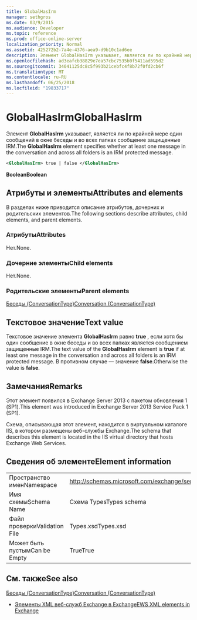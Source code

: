 ```yaml
---
title: GlobalHasIrm
manager: sethgros
ms.date: 03/9/2015
ms.audience: Developer
ms.topic: reference
ms.prod: office-online-server
localization_priority: Normal
ms.assetid: 425272b2-7a4e-4376-aea9-d9b10c1ad6ee
description: Элемент GlobalHasIrm указывает, является ли по крайней мере один сообщений в окне беседы и во всех папках сообщение защищенные IRM.
ms.openlocfilehash: ad3eafcb38829e7ea57cbc7535b0f5411ad595d2
ms.sourcegitcommit: 34041125dc8c5f993b21cebfc4f8b72f0fd2cb6f
ms.translationtype: MT
ms.contentlocale: ru-RU
ms.lasthandoff: 06/25/2018
ms.locfileid: "19833717"
---
```

# <a name="globalhasirm"></a><span data-ttu-id="3b8dd-103">GlobalHasIrm</span><span class="sxs-lookup"><span data-stu-id="3b8dd-103">GlobalHasIrm</span></span>

<span data-ttu-id="3b8dd-104">Элемент **GlobalHasIrm** указывает, является ли по крайней мере один сообщений в окне беседы и во всех папках сообщение защищенные IRM.</span><span class="sxs-lookup"><span data-stu-id="3b8dd-104">The **GlobalHasIrm** element specifies whether at least one message in the conversation and across all folders is an IRM protected message.</span></span> 
  
```XML
<GlobalHasIrm> true | false </GlobalHasIrm>
```

 <span data-ttu-id="3b8dd-105">**Boolean**</span><span class="sxs-lookup"><span data-stu-id="3b8dd-105">**Boolean**</span></span>
## <a name="attributes-and-elements"></a><span data-ttu-id="3b8dd-106">Атрибуты и элементы</span><span class="sxs-lookup"><span data-stu-id="3b8dd-106">Attributes and elements</span></span>

<span data-ttu-id="3b8dd-107">В разделах ниже приводится описание атрибутов, дочерних и родительских элементов.</span><span class="sxs-lookup"><span data-stu-id="3b8dd-107">The following sections describe attributes, child elements, and parent elements.</span></span>
  
### <a name="attributes"></a><span data-ttu-id="3b8dd-108">Атрибуты</span><span class="sxs-lookup"><span data-stu-id="3b8dd-108">Attributes</span></span>

<span data-ttu-id="3b8dd-109">Нет.</span><span class="sxs-lookup"><span data-stu-id="3b8dd-109">None.</span></span>
  
### <a name="child-elements"></a><span data-ttu-id="3b8dd-110">Дочерние элементы</span><span class="sxs-lookup"><span data-stu-id="3b8dd-110">Child elements</span></span>

<span data-ttu-id="3b8dd-111">Нет.</span><span class="sxs-lookup"><span data-stu-id="3b8dd-111">None.</span></span>
  
### <a name="parent-elements"></a><span data-ttu-id="3b8dd-112">Родительские элементы</span><span class="sxs-lookup"><span data-stu-id="3b8dd-112">Parent elements</span></span>

[<span data-ttu-id="3b8dd-113">Беседы (ConversationType)</span><span class="sxs-lookup"><span data-stu-id="3b8dd-113">Conversation (ConversationType)</span></span>](conversation-conversationtype.md)
  
## <a name="text-value"></a><span data-ttu-id="3b8dd-114">Текстовое значение</span><span class="sxs-lookup"><span data-stu-id="3b8dd-114">Text value</span></span>

<span data-ttu-id="3b8dd-115">Текстовое значение элемента **GlobalHasIrm** равно **true** , если хотя бы один сообщение в окне беседы и во всех папках является сообщением защищенные IRM.</span><span class="sxs-lookup"><span data-stu-id="3b8dd-115">The text value of the **GlobalHasIrm** element is **true** if at least one message in the conversation and across all folders is an IRM protected message.</span></span> <span data-ttu-id="3b8dd-116">В противном случае — значение **false**.</span><span class="sxs-lookup"><span data-stu-id="3b8dd-116">Otherwise the value is **false**.</span></span>
  
## <a name="remarks"></a><span data-ttu-id="3b8dd-117">Замечания</span><span class="sxs-lookup"><span data-stu-id="3b8dd-117">Remarks</span></span>

<span data-ttu-id="3b8dd-118">Этот элемент появился в Exchange Server 2013 с пакетом обновления 1 (SP1).</span><span class="sxs-lookup"><span data-stu-id="3b8dd-118">This element was introduced in Exchange Server 2013 Service Pack 1 (SP1).</span></span>
  
<span data-ttu-id="3b8dd-119">Схема, описывающая этот элемент, находится в виртуальном каталоге IIS, в котором размещены веб-службы Exchange.</span><span class="sxs-lookup"><span data-stu-id="3b8dd-119">The schema that describes this element is located in the IIS virtual directory that hosts Exchange Web Services.</span></span>
  
## <a name="element-information"></a><span data-ttu-id="3b8dd-120">Сведения об элементе</span><span class="sxs-lookup"><span data-stu-id="3b8dd-120">Element information</span></span>

|||
|:-----|:-----|
|<span data-ttu-id="3b8dd-121">Пространство имен</span><span class="sxs-lookup"><span data-stu-id="3b8dd-121">Namespace</span></span>  <br/> |http://schemas.microsoft.com/exchange/services/2006/types  <br/> |
|<span data-ttu-id="3b8dd-122">Имя схемы</span><span class="sxs-lookup"><span data-stu-id="3b8dd-122">Schema Name</span></span>  <br/> |<span data-ttu-id="3b8dd-123">Схема Types</span><span class="sxs-lookup"><span data-stu-id="3b8dd-123">Types schema</span></span>  <br/> |
|<span data-ttu-id="3b8dd-124">Файл проверки</span><span class="sxs-lookup"><span data-stu-id="3b8dd-124">Validation File</span></span>  <br/> |<span data-ttu-id="3b8dd-125">Types.xsd</span><span class="sxs-lookup"><span data-stu-id="3b8dd-125">Types.xsd</span></span>  <br/> |
|<span data-ttu-id="3b8dd-126">Может быть пустым</span><span class="sxs-lookup"><span data-stu-id="3b8dd-126">Can be Empty</span></span>  <br/> |<span data-ttu-id="3b8dd-127">True</span><span class="sxs-lookup"><span data-stu-id="3b8dd-127">True</span></span>  <br/> |
   
## <a name="see-also"></a><span data-ttu-id="3b8dd-128">См. также</span><span class="sxs-lookup"><span data-stu-id="3b8dd-128">See also</span></span>



[<span data-ttu-id="3b8dd-129">Беседы (ConversationType)</span><span class="sxs-lookup"><span data-stu-id="3b8dd-129">Conversation (ConversationType)</span></span>](conversation-conversationtype.md)


- [<span data-ttu-id="3b8dd-130">Элементы XML веб-служб Exchange в Exchange</span><span class="sxs-lookup"><span data-stu-id="3b8dd-130">EWS XML elements in Exchange</span></span>](ews-xml-elements-in-exchange.md)

